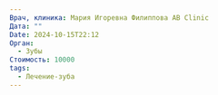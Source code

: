 ```yaml
---
Врач, клиника: Мария Игоревна Филиппова AB Clinic
Дата: ""
Date: 2024-10-15T22:12
Орган:
  - Зубы
Стоимость: 10000
tags:
  - Лечение-зуба
---
```



